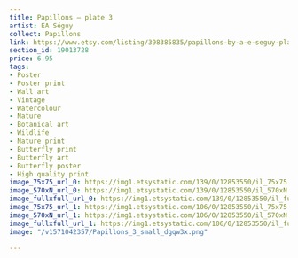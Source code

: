 ```yaml
---
title: Papillons – plate 3
artist: EA Séguy
collect: Papillons
link: https://www.etsy.com/listing/398385835/papillons-by-a-e-seguy-plate-3-nature?utm_source=thedoveandtheseagull&utm_medium=api&utm_campaign=api
section_id: 19013728
price: 6.95
tags:
- Poster
- Poster print
- Wall art
- Vintage
- Watercolour
- Nature
- Botanical art
- Wildlife
- Nature print
- Butterfly print
- Butterfly art
- Butterfly poster
- High quality print
image_75x75_url_0: https://img1.etsystatic.com/139/0/12853550/il_75x75.1031603757_ozwd.jpg
image_570xN_url_0: https://img1.etsystatic.com/139/0/12853550/il_570xN.1031603757_ozwd.jpg
image_fullxfull_url_0: https://img1.etsystatic.com/139/0/12853550/il_fullxfull.1031603757_ozwd.jpg
image_75x75_url_1: https://img1.etsystatic.com/106/0/12853550/il_75x75.1031603771_1h0c.jpg
image_570xN_url_1: https://img1.etsystatic.com/106/0/12853550/il_570xN.1031603771_1h0c.jpg
image_fullxfull_url_1: https://img1.etsystatic.com/106/0/12853550/il_fullxfull.1031603771_1h0c.jpg
image: "/v1571042357/Papillons_3_small_dgqw3x.png"

---
```

